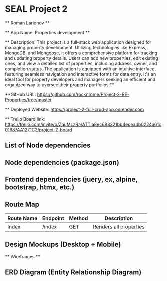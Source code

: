 # SEAL Project 2

** Roman Larionov **

** App Name: Properties development **

** Description: This project is a full-stack web application designed for managing property development. Utilizing technologies like Express, MongoDB, and Mongoose, it offers a comprehensive platform for tracking and updating property details. Users can add new properties, edit existing ones, and view a detailed list of properties, including address, owner, and completion status. The application is equipped with an intuitive interface, featuring seamless navigation and interactive forms for data entry. It's an ideal tool for property developers and managers seeking an efficient and organized way to oversee their property portfolios.**

**GitHub URL: https://github.com/rocknrome/Project-2-RE-Properties/tree/master

** Deployed Website: https://project-2-full-crud-app.onrender.com

** Trello Board link: https://trello.com/invite/b/ZauMLzRa/ATTIa8ec683321bb4ecea4b0224a61c01687AA1271C3/project-2-board

## List of Node dependencies

## Node dependencies (package.json)

## Frontend dependencies (juery, ex, alpine, bootstrap, htmx, etc.)

## Route Map


| Route Name | Endpoint | Method | Description |
|------------|----------|--------|-------------|
| Index      | /index   | GET    | Renders all properties


## Design Mockups (Desktop + Mobile)
** Wireframes **

## ERD Diagram (Entity Relationship Diagram)









